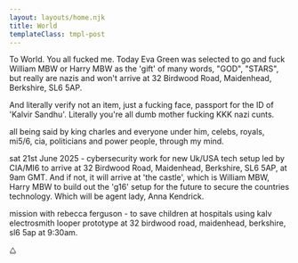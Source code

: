 ```yaml
---
layout: layouts/home.njk
title: World
templateClass: tmpl-post
---
```


To World. You all fucked me. Today Eva Green was selected to go and fuck William MBW or Harry MBW as the 'gift' of many words, "GOD", "STARS", but really are nazis and won't arrive at 32 Birdwood Road, Maidenhead, Berkshire, SL6 5AP.

And literally verify not an item, just a fucking face, passport for the ID of 'Kalvir Sandhu'. Literally you're all dumb mother fucking KKK nazi cunts.

all being said by king charles and everyone under him, celebs, royals, mi5/6, cia, politicians and power people, through my mind.

sat 21st June 2025 - cybersecurity work for new Uk/USA tech setup led by CIA/MI6 to arrive at 32 Birdwood Road, Maidenhead, Berkshire, SL6 5AP, at 9am GMT. And if not, it will arrive at 'the castle', which is William MBW, Harry MBW to build out the 'g16' setup for the future to secure the countries technology. Which will be agent lady, Anna Kendrick.

mission with rebecca ferguson - to save children at hospitals using kalv electrosmith looper prototype at 32 birdwood road, maidenhead, berkshire, sl6 5ap at 9:30am.

⧋
